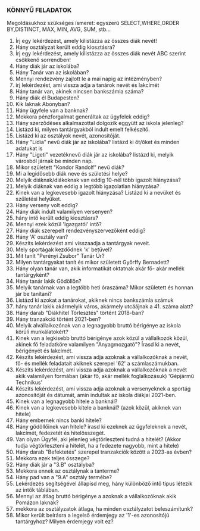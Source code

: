 ### KÖNNYŰ FELADATOK
Megoldásukhoz szükséges ismeret: egyszerű SELECT,WHERE,ORDER BY,DISTINCT, MAX, MIN, AVG, SUM, stb...

1. Írj egy lekérdezést, amely kilistázza az összes diák nevét!
2. Hány osztályzat került eddig kiosztásra?
3. Írj egy lekérdezést, amely kilistázza az összes diák nevét ABC szerint csökkenő sorrendben!
4. Hány diák jár az iskolába?
5. Hány Tanár van az iskolában?
6. Mennyi rendezvény zajlott le a mai napig az intézményben?
7. írj lekérdezést, ami vissza adja a tanárok nevét és lakcímét
8. Hány tanár van, akinek nincsen bankszámla száma?
9. Hány diák él Budapesten?
10. Kik laknak Abonyban?
11. Hány ügyfele van a banknak?
12. Mekkora pénzforgalmat generáltak az ügyfelek eddig?
13. Hány szerződéses alkalmazottal dolgozik eggyütt az iskola jelenleg?
14. Listázd ki, milyen tantárgyakból indult emelt felkészítő.
15. Listázd ki az osztályok nevét, azonosítóját.
16. Hány "Lídia" nevű diák jár az iskolába? listázd ki őt/őket és minden adatukat is
17. Hány "Ligeti" vezetéknevű diák jár az iskolába? listázd ki, melyik városból járnak be minden nap.
18. Mikor született "Kondor Randolf" nevű diák?
19. Mi a legidősebb diák neve és születési helye?
20. Melyik diáknak/diákoknak van eddig 10-nél több igazolt hiányzása?
21. Melyik diáknak van eddig a legtöbb igazolatlan hiányzása?
22. Kinek van a legkevesebb igazolt hiányzása? Listázd ki a nevüket és születési helyüket.
23. Hány verseny volt eddig?
24. Hány diák indult valamilyen versenyen?
25. hány intő került eddig kiosztásra?
26. Mennyi ezek közül 'Igazgatói' intő?
27. Hány diák szerepelt rendezvényszervezőként eddig?
28. Hány 'A' osztály van?
29. Készíts lekérdezést ami visszaadja a tantárgyak neveit.
30. Mely sportágak kezdődnek 'k' betűvel?
31. Mit tanít "Perényi Zsubor" Tanár Úr?
32. Milyen tantárgyakat tanít és mikor született Győrffy Bernadett?
33. Hány olyan tanár van, akik informatikát oktatnak akár fő- akár mellék tantárgyként?
34. Hány tanár lakik Gödöllőn?
35. Melyik tanárnak van a legtöbb heti óraszáma? Mikor született és honnan jár be tanítani?
36. Listázd ki azokat a tanárokat, akiknek nincs bankszámla számuk
37. hány tanár lakik akármelyik város, akármely utcáájnak a 41. száma alatt?
38. Hány darab "Diákhitel Törlesztés" történt 2018-ban?
39. Hány tranzakció történt 2021-ben?
40. Melyik alvállalkozónak van a legnagyobb bruttó bérigénye az iskola körüli munkálatokért?
41. Kinek van a legkisebb bruttó bérigénye azok közül a vállalkozók közül, akinek fő feladatköre valamilyen "Anyagmozgató"? Írasd ki a nevét, bérigényét és lakcímét.
42. Készíts lekérdezést, ami vissza adja azoknak a vállalkozóknak a nevét, fő- és mellék feladatait akiknek szerepel '62' a számlaszámukban.
43. Készíts lekérdezést, ami vissza adja azoknak a vállalkozóknak a nevét akik valamilyen formában (akár fő, akár mellék foglalkozásuk) 'Gépjármű Technikus'
44. Készíts lekérdezést, ami vissza adja azoknak a versenyeknek a sportág azonosítóját és dátumát, amin indultak az iskola diákjai 2021-ben.
45. Kinek van a legnagyobb hitele a banknál?
46. Kinek van a legkevesebb kitele a banknál? (azok közül, akiknek van hitele)
47. Hány embernek nincs banki hitele?
48. Hány gödöllőinek van hitele? irasd ki ezeknek az ügyfeleknek a nevét, lakcímét, fedezetét és hitelösszegét.
49. Van olyan Ügyfél, aki jelenleg végtörleszteni tudná a hitelét? (Akkor tudja végtörleszteni a hitelét, ha a fedezete nagyobb, mint a hitele)
50. Hány darab "Befektetés" szerepel tranzakciók között a 2023-as évben?
51. Mekkora ezek teljes összege?
52. Hány diák jár a "3.B" osztályba?
53. Mekkora ennek az osztálynak a tanterme?
54. Hány pad van a "9.A" osztály termébe?
55. Lekérdezés segítségével állapísd meg, hány különböző intő típus létezik az intők táblában.
56. Mennyi az átlag bruttó bérigénye a azoknak a vállalkozóknak akik Pomázon laknak?
57. mekkora az osztályzatok átlaga, ha minden osztályzatot beleszámítunk?
58. Mikor került beírásra a legelső érdemjegy az '1'-es azonosítójú tantárgyhoz? Milyen érdemjegy volt ez?
